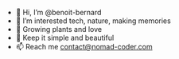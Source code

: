 - 👋 Hi, I’m @benoit-bernard
- 👀 I’m interested tech, nature, making memories
- 🌱 Growing plants and love
- 💞️ Keep it simple and beautiful
- 📫 Reach me contact@nomad-coder.com
